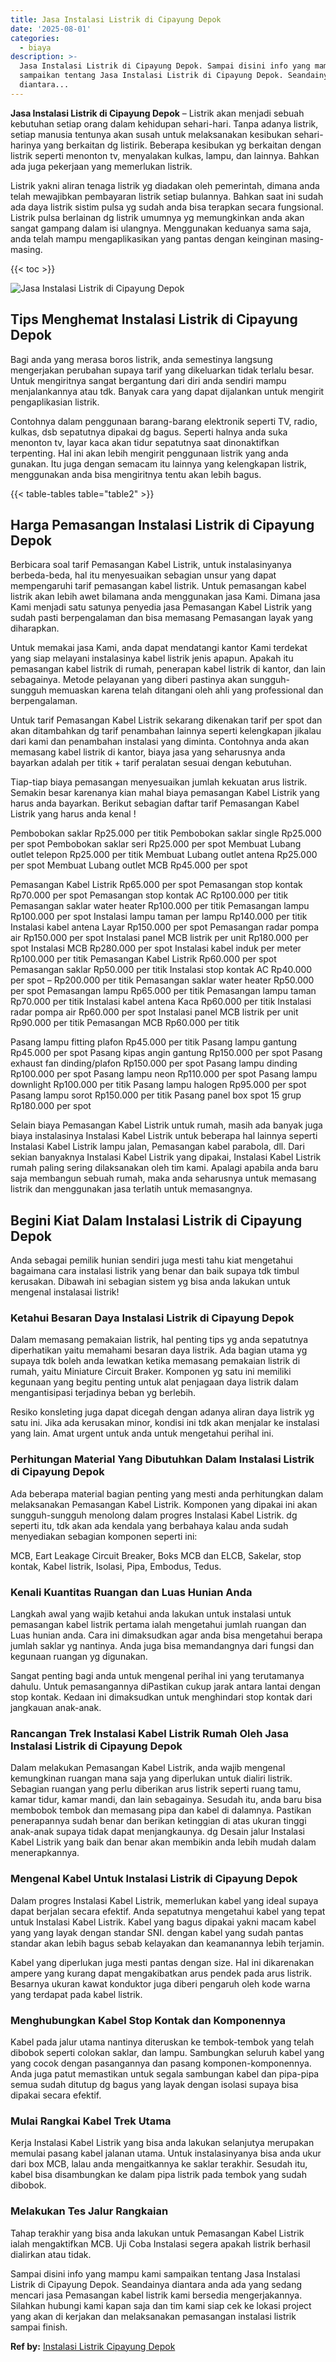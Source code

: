 ```yaml
---
title: Jasa Instalasi Listrik di Cipayung Depok
date: '2025-08-01'
categories:
  - biaya
description: >-
  Jasa Instalasi Listrik di Cipayung Depok. Sampai disini info yang mampu kami
  sampaikan tentang Jasa Instalasi Listrik di Cipayung Depok. Seandainya
  diantara...
---
```


**Jasa Instalasi Listrik di Cipayung Depok** – Listrik akan menjadi sebuah kebutuhan setiap orang dalam kehidupan sehari-hari. Tanpa adanya listrik, setiap manusia tentunya akan susah untuk melaksanakan kesibukan sehari-harinya yang berkaitan dg listirik. Beberapa kesibukan yg berkaitan dengan listrik seperti menonton tv, menyalakan kulkas, lampu, dan lainnya. Bahkan ada juga pekerjaan yang memerlukan listrik.

Listrik yakni aliran tenaga listrik yg diadakan oleh pemerintah, dimana anda telah mewajibkan pembayaran listrik setiap bulannya. Bahkan saat ini sudah ada daya listrik sistim pulsa yg sudah anda bisa terapkan secara fungsional. Listrik pulsa berlainan dg listrik umumnya yg memungkinkan anda akan sangat gampang dalam isi ulangnya. Menggunakan keduanya sama saja, anda telah mampu mengaplikasikan yang pantas dengan keinginan masing-masing.

{{< toc >}}

![Jasa Instalasi Listrik di Cipayung Depok](/images/instalasi-listrik-murah17.png)

## Tips Menghemat Instalasi Listrik di Cipayung Depok

Bagi anda yang merasa boros listrik, anda semestinya langsung mengerjakan perubahan supaya tarif yang dikeluarkan tidak terlalu besar. Untuk mengiritnya sangat bergantung dari diri anda sendiri mampu menjalankannya atau tdk. Banyak cara yang dapat dijalankan untuk mengirit pengaplikasian listrik.

Contohnya dalam penggunaan barang-barang elektronik seperti TV, radio, kulkas, dsb sepatutnya dipakai dg bagus. Seperti halnya anda suka menonton tv, layar kaca akan tidur sepatutnya saat dinonaktifkan terpenting. Hal ini akan lebih mengirit penggunaan listrik yang anda gunakan. Itu juga dengan semacam itu lainnya yang kelengkapan listrik, menggunakan anda bisa mengiritnya tentu akan lebih bagus.

{{< table-tables table="table2" >}}

## Harga Pemasangan Instalasi Listrik di Cipayung Depok

Berbicara soal tarif Pemasangan Kabel Listrik, untuk instalasinyanya berbeda-beda, hal itu menyesuaikan sebagian unsur yang dapat mempengaruhi tarif pemasangan kabel listrik. Untuk pemasangan kabel listrik akan lebih awet bilamana anda menggunakan jasa Kami. Dimana jasa Kami menjadi satu satunya penyedia jasa Pemasangan Kabel Listrik yang sudah pasti berpengalaman dan bisa memasang Pemasangan layak yang diharapkan.

Untuk memakai jasa Kami, anda dapat mendatangi kantor Kami terdekat yang siap melayani instalasinya kabel listrik jenis apapun. Apakah itu pemasangan kabel listrik di rumah, penerapan kabel listrik di kantor, dan lain sebagainya. Metode pelayanan yang diberi pastinya akan sungguh-sungguh memuaskan karena telah ditangani oleh ahli yang professional dan berpengalaman.

Untuk tarif Pemasangan Kabel Listrik sekarang dikenakan tarif per spot dan akan ditambahkan dg tarif penambahan lainnya seperti kelengkapan jikalau dari kami dan penambahan instalasi yang diminta. Contohnya anda akan memasang kabel listrik di kantor, biaya jasa yang seharusnya anda bayarkan adalah per titik + tarif peralatan sesuai dengan kebutuhan.

Tiap-tiap biaya pemasangan menyesuaikan jumlah kekuatan arus listrik. Semakin besar karenanya kian mahal biaya pemasangan Kabel Listrik yang harus anda bayarkan. Berikut sebagian daftar tarif Pemasangan Kabel Listrik yang harus anda kenal !

Pembobokan saklar Rp25.000 per titik Pembobokan saklar single Rp25.000 per spot Pembobokan saklar seri Rp25.000 per spot Membuat Lubang outlet telepon Rp25.000 per titik Membuat Lubang outlet antena Rp25.000 per spot Membuat Lubang outlet MCB Rp45.000 per spot

Pemasangan Kabel Listrik Rp65.000 per spot Pemasangan stop kontak Rp70.000 per spot Pemasangan stop kontak AC Rp100.000 per titik Pemasangan saklar water heater Rp100.000 per titik Pemasangan lampu Rp100.000 per spot Instalasi lampu taman per lampu Rp140.000 per titik Instalasi kabel antena Layar Rp150.000 per spot Pemasangan radar pompa air Rp150.000 per spot Instalasi panel MCB listrik per unit Rp180.000 per spot Instalasi MCB Rp280.000 per spot Instalasi kabel induk per meter Rp100.000 per titik Pemasangan Kabel Listrik Rp60.000 per spot Pemasangan saklar Rp50.000 per titik Instalasi stop kontak AC Rp40.000 per spot – Rp200.000 per titik Pemasangan saklar water heater Rp50.000 per spot Pemasangan lampu Rp65.000 per titik Pemasangan lampu taman Rp70.000 per titik Instalasi kabel antena Kaca Rp60.000 per titik Instalasi radar pompa air Rp60.000 per spot Instalasi panel MCB listrik per unit Rp90.000 per titik Pemasangan MCB Rp60.000 per titik

Pasang lampu fitting plafon Rp45.000 per titik Pasang lampu gantung Rp45.000 per spot Pasang kipas angin gantung Rp150.000 per spot Pasang exhaust fan dinding/plafon Rp150.000 per spot Pasang lampu dinding Rp100.000 per spot Pasang lampu neon Rp110.000 per spot Pasang lampu downlight Rp100.000 per titik Pasang lampu halogen Rp95.000 per spot Pasang lampu sorot Rp150.000 per titik Pasang panel box spot 15 grup Rp180.000 per spot

Selain biaya Pemasangan Kabel Listrik untuk rumah, masih ada banyak juga biaya instalasinya Instalasi Kabel Listrik untuk beberapa hal lainnya seperti Instalasi Kabel Listrik lampu jalan, Pemasangan kabel parabola, dll. Dari sekian banyaknya Instalasi Kabel Listrik yang dipakai, Instalasi Kabel Listrik rumah paling sering dilaksanakan oleh tim kami. Apalagi apabila anda baru saja membangun sebuah rumah, maka anda seharusnya untuk memasang listrik dan menggunakan jasa terlatih untuk memasangnya.

## Begini Kiat Dalam Instalasi Listrik di Cipayung Depok


Anda sebagai pemilik hunian sendiri juga mesti tahu kiat mengetahui bagaimana cara instalasi listrik yang benar dan baik supaya tdk timbul kerusakan. Dibawah ini sebagian sistem yg bisa anda lakukan untuk mengenal instalasai listrik!

### Ketahui Besaran Daya Instalasi Listrik di Cipayung Depok

Dalam memasang pemakaian listrik, hal penting tips yg anda sepatutnya diperhatikan yaitu memahami besaran daya listrik. Ada bagian utama yg supaya tdk boleh anda lewatkan ketika memasang pemakaian listrik di rumah, yaitu Miniature Circuit Braker. Komponen yg satu ini memiliki kegunaan yang begitu penting untuk alat penjagaan daya listrik dalam mengantisipasi terjadinya beban yg berlebih.

Resiko konsleting juga dapat dicegah dengan adanya aliran daya listrik yg satu ini. Jika ada kerusakan minor, kondisi ini tdk akan menjalar ke instalasi yang lain. Amat urgent untuk anda untuk mengetahui perihal ini.

### Perhitungan Material Yang Dibutuhkan Dalam Instalasi Listrik di Cipayung Depok

Ada beberapa material bagian penting yang mesti anda perhitungkan dalam melaksanakan Pemasangan Kabel Listrik. Komponen yang dipakai ini akan sungguh-sungguh menolong dalam progres Instalasi Kabel Listrik. dg seperti itu, tdk akan ada kendala yang berbahaya kalau anda sudah menyediakan sebagian komponen seperti ini:

MCB, Eart Leakage Circuit Breaker, Boks MCB dan ELCB, Sakelar, stop kontak, Kabel listrik, Isolasi, Pipa, Embodus, Tedus.

### Kenali Kuantitas Ruangan dan Luas Hunian Anda

Langkah awal yang wajib ketahui anda lakukan untuk instalasi untuk pemasangan kabel listrik pertama ialah mengetahui jumlah ruangan dan Luas hunian anda. Cara ini dimaksudkan agar anda bisa mengetahui berapa jumlah saklar yg nantinya. Anda juga bisa memandangnya dari fungsi dan kegunaan ruangan yg digunakan.

Sangat penting bagi anda untuk mengenal perihal ini yang terutamanya dahulu. Untuk pemasangannya diPastikan cukup jarak antara lantai dengan stop kontak. Kedaan ini dimaksudkan untuk menghindari stop kontak dari jangkauan anak-anak.

### Rancangan Trek Instalasi Kabel Listrik Rumah Oleh Jasa Instalasi Listrik di Cipayung Depok

Dalam melakukan Pemasangan Kabel Listrik, anda wajib mengenal kemungkinan ruangan mana saja yang diperlukan untuk dialiri listrik. Sebagian ruangan yang perlu diberikan arus listrik seperti ruang tamu, kamar tidur, kamar mandi, dan lain sebagainya. Sesudah itu, anda baru bisa membobok tembok dan memasang pipa dan kabel di dalamnya. Pastikan penerapannya sudah benar dan berikan ketinggian di atas ukuran tinggi anak-anak supaya tidak dapat menjangkaunya. dg Desain jalur Instalasi Kabel Listrik yang baik dan benar akan membikin anda lebih mudah dalam menerapkannya.

### Mengenal Kabel Untuk Instalasi Listrik di Cipayung Depok

Dalam progres Instalasi Kabel Listrik, memerlukan kabel yang ideal supaya dapat berjalan secara efektif. Anda sepatutnya mengetahui kabel yang tepat untuk Instalasi Kabel Listrik. Kabel yang bagus dipakai yakni macam kabel yang yang layak dengan standar SNI. dengan kabel yang sudah pantas standar akan lebih bagus sebab kelayakan dan keamanannya lebih terjamin.

Kabel yang diperlukan juga mesti pantas dengan size. Hal ini dikarenakan ampere yang kurang dapat mengakibatkan arus pendek pada arus listrik. Besarnya ukuran kawat konduktor juga diberi pengaruh oleh kode warna yang terdapat pada kabel listrik.

### Menghubungkan Kabel Stop Kontak dan Komponennya

Kabel pada jalur utama nantinya diteruskan ke tembok-tembok yang telah dibobok seperti colokan saklar, dan lampu. Sambungkan seluruh kabel yang yang cocok dengan pasangannya dan pasang komponen-komponennya. Anda juga patut memastikan untuk segala sambungan kabel dan pipa-pipa semua sudah ditutup dg bagus yang layak dengan isolasi supaya bisa dipakai secara efektif.

### Mulai Rangkai Kabel Trek Utama

Kerja Instalasi Kabel Listrik yang bisa anda lakukan selanjutya merupakan memulai pasang kabel jalanan utama. Untuk instalasinyanya bisa anda ukur dari box MCB, lalau anda mengaitkannya ke saklar terakhir. Sesudah itu, kabel bisa disambungkan ke dalam pipa listrik pada tembok yang sudah dibobok.

### Melakukan Tes Jalur Rangkaian

Tahap terakhir yang bisa anda lakukan untuk Pemasangan Kabel Listrik ialah mengaktifkan MCB. Uji Coba Instalasi segera apakah listrik berhasil dialirkan atau tidak.

Sampai disini info yang mampu kami sampaikan tentang Jasa Instalasi Listrik di Cipayung Depok. Seandainya diantara anda ada yang sedang mencari jasa Pemasangan kabel listrik kami bersedia mengerjakannya. Silahkan hubungi kami kapan saja dan tim kami siap cek ke lokasi project yang akan di kerjakan dan melaksanakan pemasangan instalasi listrik sampai finish.

**Ref by:** [Instalasi Listrik Cipayung Depok](https://id.wikipedia.org/wiki/Instalasi)
